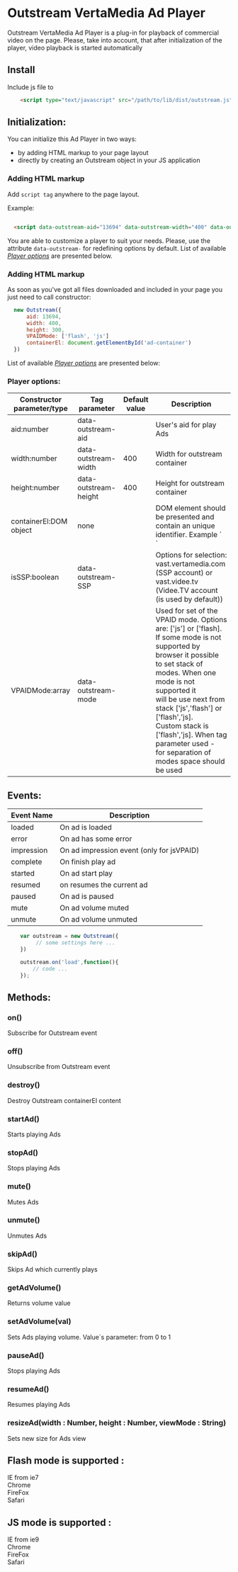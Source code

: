 # Outstream VertaMedia Ad Player
Outstream VertaMedia Ad Player is a plug-in for playback of commercial video on the page.
Please, take into account, that after initialization of the player, video playback is started automatically

## Install
Include js file to
```HTML
    <script type="text/javascript" src="/path/to/lib/dist/outstream.js"></script>
```

## Initialization:

You can initialize this Ad Player in two ways:
 * by adding HTML markup to your page layout
 * directly by creating an Outstream object in your JS application

### Adding HTML markup
 Add `script tag` anywhere to the page layout.

Example:
```HTML

  <script data-outstream-aid="13694" data-outstream-width="400" data-outstream-mode="flash js" data-outstream-height="300" src="dist/outstream.js"></script>
```
You are able to customize a player to suit your needs. Please, use the attribute `data-outstream-` for redefining options by default.
List of available [*Player options*](#user-content-player-options) are presented below.

### Adding HTML markup
As soon as you've got all files downloaded and included in your page you just need to call constructor:
```javascript
  new Outstream({
      aid: 13694,
      width: 400,
      height: 300,
      VPAIDMode: ['flash', 'js']
      containerEl: document.getElementById('ad-container')
  })
```
List of available [*Player options*](#user-content-player-options) are presented below:

### Player options:
<md-table-container>
  <table md-table>
    <thead md-head >
      <tr md-row>
        <th md-column> Constructor parameter/type </th>
        <th md-column> Tag parameter </th>
        <th md-column> Default value </th>
        <th md-column> Description </th>
      </tr>
    </thead>
    <tbody md-body>
      <tr md-row >
        <td md-cell> aid:number </td>
        <td md-cell> data-outstream-aid </td>
        <td md-cell> </td>
        <td md-cell> User's aid for play Ads </td>
      </tr>
      <tr md-row >
        <td md-cell> width:number </td>
        <td md-cell> data-outstream-width </td>
        <td md-cell> 400 </td>
        <td md-cell> Width for outstream container </td>
      </tr>
      <tr md-row >
        <td md-cell> height:number </td>
        <td md-cell> data-outstream-height </td>
        <td md-cell> 400 </td>
        <td md-cell> Height for outstream container </td>
      </tr>
      <tr md-row >
        <td md-cell> containerEl:DOM object </td>
        <td md-cell> none </td>
        <td md-cell>  </td>
        <td md-cell> DOM element should be presented and contain an unique identifier. Example `<div id="ad-container"></div>` </td>
      </tr>
      <tr md-row >
        <td md-cell> isSSP:boolean </td>
        <td md-cell> data-outstream-SSP </td>
        <td md-cell>  </td>
        <td md-cell> Options for selection: vast.vertamedia.com (SSP account) or vast.videe.tv <br>
        (Videe.TV account (is used by default)) </td>
      </tr>
      <tr md-row >
        <td md-cell> VPAIDMode:array </td>
        <td md-cell> data-outstream-mode </td>
        <td md-cell>  </td>
        <td md-cell>
        Used for set of the VPAID mode. Options are: ['js'] or ['flash]. <br>
        If some mode is not supported by browser it possible <br>
        to set stack of modes. When one mode is not supported it <br>
        will be use next from stack ['js','flash'] or ['flash','js].<br>
        Custom stack is ['flash','js]. When tag parameter used -<br>
        for separation of modes space should be used 
        </td>
      </tr>
    </tbody>
  </table>
</md-table-container>

## Events:

<md-table-container>
  <table md-table>
    <thead md-head >
      <tr md-row>
        <th md-column> Event Name </th>
        <th md-column> Description </th>
      </tr>
    </thead>
    <tbody md-body>
      <tr md-row >
        <td md-cell> loaded </td>
        <td md-cell> On ad is loaded </td>
      </tr>
      <tr md-row >
        <td md-cell> error</td>
        <td md-cell> On ad has some error</td>
      </tr>
      <tr md-row >
        <td md-cell> impression</td>
        <td md-cell> On ad impression event (only for jsVPAID)</td>
      </tr>
       <tr md-row >
        <td md-cell> complete </td>
        <td md-cell> On finish play ad </td>
      </tr>
      <tr md-row >
        <td md-cell> started </td>
        <td md-cell> On ad start play </td>
      </tr>
       <tr md-row >
        <td md-cell> resumed </td>
        <td md-cell> on resumes the current ad </td>
      </tr>
       <tr md-row >
        <td md-cell> paused </td>
        <td md-cell> On ad is paused </td>
      </tr>
      <tr md-row >
        <td md-cell> mute </td>
        <td md-cell> On ad volume muted </td>
      </tr>
      <tr md-row >
        <td md-cell> unmute </td>
        <td md-cell> On ad volume unmuted </td>
      </tr>
    </tbody>
  </table>
</md-table-container>

```javascript
    var outstream = new Outstream({
         // some settings here ...
    })

    outstream.on('load',function(){
        // code ...
    });
```
## Methods:

### on()
 Subscribe for Outstream event

### off()
 Unsubscribe from Outstream event

### destroy()
 Destroy Outstream containerEl content

### startAd()
 Starts playing Ads

### stopAd()
 Stops playing Ads

### mute()
 Mutes Ads

### unmute()
 Unmutes Ads

### skipAd()
 Skips Ad which currently plays

### getAdVolume()
 Returns volume value

### setAdVolume(val)
 Sets Ads playing volume. Value`s parameter: from 0 to 1

### pauseAd()
 Stops playing Ads

### resumeAd()
 Resumes playing Ads

### resizeAd(width : Number, height : Number, viewMode : String)
 Sets new size for Ads view

## Flash mode is supported :
 IE from ie7<br>
 Chrome<br>
 FireFox<br>
 Safari

## JS mode is supported :
 IE from ie9<br>
 Chrome<br>
 FireFox<br>
 Safari
